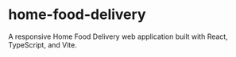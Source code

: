 # home-food-delivery
A responsive Home Food Delivery web application built with React, TypeScript, and Vite.
